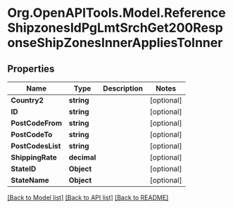 # Org.OpenAPITools.Model.ReferenceShipzonesIdPgLmtSrchGet200ResponseShipZonesInnerAppliesToInner

## Properties

Name | Type | Description | Notes
------------ | ------------- | ------------- | -------------
**Country2** | **string** |  | [optional] 
**ID** | **string** |  | [optional] 
**PostCodeFrom** | **string** |  | [optional] 
**PostCodeTo** | **string** |  | [optional] 
**PostCodesList** | **string** |  | [optional] 
**ShippingRate** | **decimal** |  | [optional] 
**StateID** | **Object** |  | [optional] 
**StateName** | **Object** |  | [optional] 

[[Back to Model list]](../README.md#documentation-for-models) [[Back to API list]](../README.md#documentation-for-api-endpoints) [[Back to README]](../README.md)

